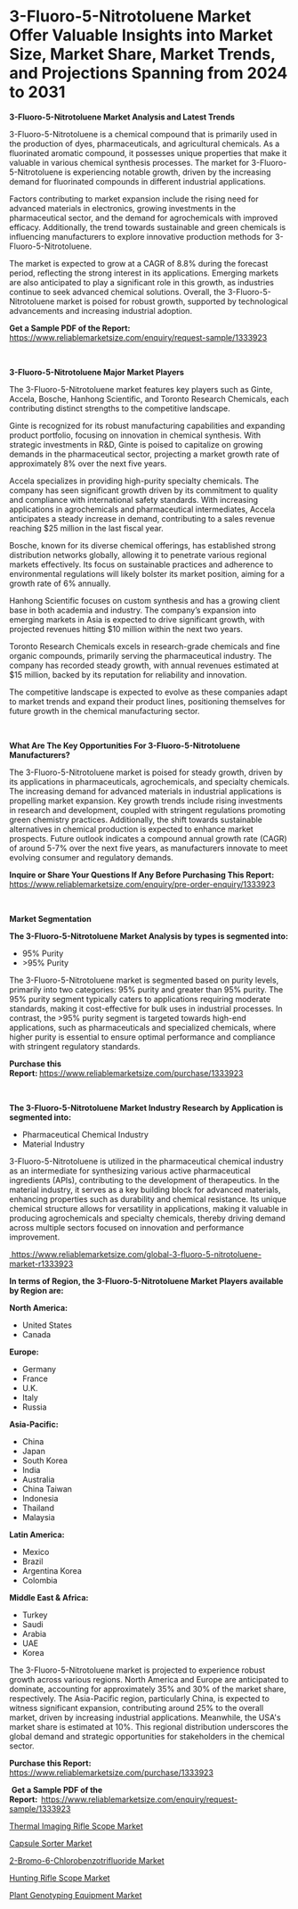<p><h1>3-Fluoro-5-Nitrotoluene Market Offer Valuable Insights into Market Size, Market Share, Market Trends, and Projections Spanning from 2024 to 2031</h1></p><p><strong>3-Fluoro-5-Nitrotoluene Market Analysis and Latest Trends</strong></p>
<p><p>3-Fluoro-5-Nitrotoluene is a chemical compound that is primarily used in the production of dyes, pharmaceuticals, and agricultural chemicals. As a fluorinated aromatic compound, it possesses unique properties that make it valuable in various chemical synthesis processes. The market for 3-Fluoro-5-Nitrotoluene is experiencing notable growth, driven by the increasing demand for fluorinated compounds in different industrial applications. </p><p>Factors contributing to market expansion include the rising need for advanced materials in electronics, growing investments in the pharmaceutical sector, and the demand for agrochemicals with improved efficacy. Additionally, the trend towards sustainable and green chemicals is influencing manufacturers to explore innovative production methods for 3-Fluoro-5-Nitrotoluene. </p><p>The market is expected to grow at a CAGR of 8.8% during the forecast period, reflecting the strong interest in its applications. Emerging markets are also anticipated to play a significant role in this growth, as industries continue to seek advanced chemical solutions. Overall, the 3-Fluoro-5-Nitrotoluene market is poised for robust growth, supported by technological advancements and increasing industrial adoption.</p></p>
<p><strong>Get a Sample PDF of the Report:&nbsp;</strong> <a href="https://www.reliablemarketsize.com/enquiry/request-sample/1333923?utm_campaign=1169&utm_medium=2&utm_source=Github&utm_content=ia&utm_term=01102024&utm_id=3-fluoro-5-nitrotoluene">https://www.reliablemarketsize.com/enquiry/request-sample/1333923</a></p>
<p>&nbsp;</p>
<p><strong>3-Fluoro-5-Nitrotoluene Major Market Players</strong></p>
<p><p>The 3-Fluoro-5-Nitrotoluene market features key players such as Ginte, Accela, Bosche, Hanhong Scientific, and Toronto Research Chemicals, each contributing distinct strengths to the competitive landscape. </p><p>Ginte is recognized for its robust manufacturing capabilities and expanding product portfolio, focusing on innovation in chemical synthesis. With strategic investments in R&D, Ginte is poised to capitalize on growing demands in the pharmaceutical sector, projecting a market growth rate of approximately 8% over the next five years.</p><p>Accela specializes in providing high-purity specialty chemicals. The company has seen significant growth driven by its commitment to quality and compliance with international safety standards. With increasing applications in agrochemicals and pharmaceutical intermediates, Accela anticipates a steady increase in demand, contributing to a sales revenue reaching $25 million in the last fiscal year.</p><p>Bosche, known for its diverse chemical offerings, has established strong distribution networks globally, allowing it to penetrate various regional markets effectively. Its focus on sustainable practices and adherence to environmental regulations will likely bolster its market position, aiming for a growth rate of 6% annually.</p><p>Hanhong Scientific focuses on custom synthesis and has a growing client base in both academia and industry. The company’s expansion into emerging markets in Asia is expected to drive significant growth, with projected revenues hitting $10 million within the next two years.</p><p>Toronto Research Chemicals excels in research-grade chemicals and fine organic compounds, primarily serving the pharmaceutical industry. The company has recorded steady growth, with annual revenues estimated at $15 million, backed by its reputation for reliability and innovation.</p><p>The competitive landscape is expected to evolve as these companies adapt to market trends and expand their product lines, positioning themselves for future growth in the chemical manufacturing sector.</p></p>
<p>&nbsp;</p>
<p><strong>What Are The Key Opportunities For 3-Fluoro-5-Nitrotoluene Manufacturers?</strong></p>
<p><p>The 3-Fluoro-5-Nitrotoluene market is poised for steady growth, driven by its applications in pharmaceuticals, agrochemicals, and specialty chemicals. The increasing demand for advanced materials in industrial applications is propelling market expansion. Key growth trends include rising investments in research and development, coupled with stringent regulations promoting green chemistry practices. Additionally, the shift towards sustainable alternatives in chemical production is expected to enhance market prospects. Future outlook indicates a compound annual growth rate (CAGR) of around 5-7% over the next five years, as manufacturers innovate to meet evolving consumer and regulatory demands.</p></p>
<p><strong>Inquire or Share Your Questions If Any Before Purchasing This Report:</strong> <a href="https://www.reliablemarketsize.com/enquiry/pre-order-enquiry/1333923?utm_campaign=1169&utm_medium=2&utm_source=Github&utm_content=ia&utm_term=01102024&utm_id=3-fluoro-5-nitrotoluene">https://www.reliablemarketsize.com/enquiry/pre-order-enquiry/1333923</a></p>
<p>&nbsp;</p>
<p><strong>Market Segmentation</strong></p>
<p><strong>The 3-Fluoro-5-Nitrotoluene Market Analysis by types is segmented into:</strong></p>
<p><ul><li>95% Purity</li><li>>95% Purity</li></ul></p>
<p><p>The 3-Fluoro-5-Nitrotoluene market is segmented based on purity levels, primarily into two categories: 95% purity and greater than 95% purity. The 95% purity segment typically caters to applications requiring moderate standards, making it cost-effective for bulk uses in industrial processes. In contrast, the >95% purity segment is targeted towards high-end applications, such as pharmaceuticals and specialized chemicals, where higher purity is essential to ensure optimal performance and compliance with stringent regulatory standards.</p></p>
<p><strong>Purchase this Report:&nbsp;</strong><a href="https://www.reliablemarketsize.com/purchase/1333923?utm_campaign=1169&utm_medium=2&utm_source=Github&utm_content=ia&utm_term=01102024&utm_id=3-fluoro-5-nitrotoluene">https://www.reliablemarketsize.com/purchase/1333923</a></p>
<p>&nbsp;</p>
<p><strong>The 3-Fluoro-5-Nitrotoluene Market Industry Research by Application is segmented into:</strong></p>
<p><ul><li>Pharmaceutical Chemical Industry</li><li>Material Industry</li></ul></p>
<p><p>3-Fluoro-5-Nitrotoluene is utilized in the pharmaceutical chemical industry as an intermediate for synthesizing various active pharmaceutical ingredients (APIs), contributing to the development of therapeutics. In the material industry, it serves as a key building block for advanced materials, enhancing properties such as durability and chemical resistance. Its unique chemical structure allows for versatility in applications, making it valuable in producing agrochemicals and specialty chemicals, thereby driving demand across multiple sectors focused on innovation and performance improvement.</p></p>
<p><a href="https://www.reliablemarketsize.com/global-3-fluoro-5-nitrotoluene-market-r1333923?utm_campaign=1169&utm_medium=2&utm_source=Github&utm_content=ia&utm_term=01102024&utm_id=3-fluoro-5-nitrotoluene">&nbsp;https://www.reliablemarketsize.com/global-3-fluoro-5-nitrotoluene-market-r1333923</a></p>
<p><strong>In terms of Region, the 3-Fluoro-5-Nitrotoluene Market Players available by Region are:</strong></p>
<p>
    <p> <strong> North America: </strong>
        <ul>
            <li>United States</li>
            <li>Canada</li>
        </ul>
        </p> 
    <p> <strong> Europe: </strong>
        <ul>
            <li>Germany</li>
            <li>France</li>
            <li>U.K.</li>
            <li>Italy</li>
            <li>Russia</li>
        </ul>
        </p> 
    <p> <strong> Asia-Pacific: </strong>
        <ul>
            <li>China</li>
            <li>Japan</li>
            <li>South Korea</li>
            <li>India</li>
            <li>Australia</li>
            <li>China Taiwan</li>
            <li>Indonesia</li>
            <li>Thailand</li>
            <li>Malaysia</li>
        </ul>
        </p> 
    <p> <strong> Latin America: </strong>
        <ul>
            <li>Mexico</li>
            <li>Brazil</li>
            <li>Argentina Korea</li>
            <li>Colombia</li>
        </ul>
        </p> 
    <p> <strong> Middle East & Africa: </strong>
        <ul>
            <li>Turkey</li>
            <li>Saudi</li>
            <li>Arabia</li>
            <li>UAE</li>
            <li>Korea</li>
        </ul>
    </p>
    </p>
<p><p>The 3-Fluoro-5-Nitrotoluene market is projected to experience robust growth across various regions. North America and Europe are anticipated to dominate, accounting for approximately 35% and 30% of the market share, respectively. The Asia-Pacific region, particularly China, is expected to witness significant expansion, contributing around 25% to the overall market, driven by increasing industrial applications. Meanwhile, the USA's market share is estimated at 10%. This regional distribution underscores the global demand and strategic opportunities for stakeholders in the chemical sector.</p></p>
<p><strong>Purchase this Report: </strong><a href="https://www.reliablemarketsize.com/purchase/1333923?utm_campaign=1169&utm_medium=2&utm_source=Github&utm_content=ia&utm_term=01102024&utm_id=3-fluoro-5-nitrotoluene">https://www.reliablemarketsize.com/purchase/1333923</a></p>
<p>&nbsp;<strong>Get a Sample PDF of the Report:&nbsp;&nbsp;</strong><a href="https://www.reliablemarketsize.com/enquiry/request-sample/1333923?utm_campaign=1169&utm_medium=2&utm_source=Github&utm_content=ia&utm_term=01102024&utm_id=3-fluoro-5-nitrotoluene">https://www.reliablemarketsize.com/enquiry/request-sample/1333923</a></p>
<p><strong></strong></p>
<p><p><a href="https://issuu.com/reportprime-2/docs/thermal-imaging-rifle-scope-market-_fbfef23d651fd2?utm_campaign=1169&utm_medium=2&utm_source=Github&utm_content=ia&utm_term=01102024&utm_id=3-fluoro-5-nitrotoluene">Thermal Imaging Rifle Scope Market</a></p><p><a href="https://www.linkedin.com/pulse/strategic-roadmap-success-global-capsule-sorter-market-analysis-bnsje?utm_campaign=1169&utm_medium=2&utm_source=Github&utm_content=ia&utm_term=01102024&utm_id=3-fluoro-5-nitrotoluene">Capsule Sorter Market</a></p><p><a href="https://github.com/pizolina/Market-Research-Report-List-6/blob/main/2-bromo-6-chlorobenzotrifluoride-market.md?utm_campaign=1169&utm_medium=2&utm_source=Github&utm_content=ia&utm_term=01102024&utm_id=3-fluoro-5-nitrotoluene">2-Bromo-6-Chlorobenzotrifluoride Market</a></p><p><a href="https://issuu.com/reportprime-2/docs/hunting-rifle-scope-market-size-203_2456d19e0ef441?utm_campaign=1169&utm_medium=2&utm_source=Github&utm_content=ia&utm_term=01102024&utm_id=3-fluoro-5-nitrotoluene">Hunting Rifle Scope Market</a></p><p><a href="https://www.linkedin.com/pulse/plant-genotyping-equipment-industry-sector-new-technologies-market-brhje?utm_campaign=1169&utm_medium=2&utm_source=Github&utm_content=ia&utm_term=01102024&utm_id=3-fluoro-5-nitrotoluene">Plant Genotyping Equipment Market</a></p></p>
